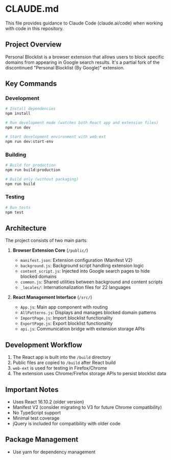 # CLAUDE.md

This file provides guidance to Claude Code (claude.ai/code) when working with code in this repository.

## Project Overview

Personal Blocklist is a browser extension that allows users to block specific domains from appearing in Google search results. It's a partial fork of the discontinued "Personal Blocklist (By Google)" extension.

## Key Commands

### Development
```bash
# Install dependencies
npm install

# Run development mode (watches both React app and extension files)
npm run dev

# Start development environment with web-ext
npm run dev:start-env
```

### Building
```bash
# Build for production
npm run build:production

# Build only (without packaging)
npm run build
```

### Testing
```bash
# Run tests
npm test
```

## Architecture

The project consists of two main parts:

1. **Browser Extension Core** (`/public/`)
   - `manifest.json`: Extension configuration (Manifest V2)
   - `background.js`: Background script handling extension logic
   - `content_script.js`: Injected into Google search pages to hide blocked domains
   - `common.js`: Shared utilities between background and content scripts
   - `_locales/`: Internationalization files for 22 languages

2. **React Management Interface** (`/src/`)
   - `App.js`: Main app component with routing
   - `AllPatterns.js`: Displays and manages blocked domain patterns
   - `ImportPage.js`: Import blocklist functionality
   - `ExportPage.js`: Export blocklist functionality
   - `api.js`: Communication bridge with extension storage APIs

## Development Workflow

1. The React app is built into the `/build` directory
2. Public files are copied to `/build` after React build
3. `web-ext` is used for testing in Firefox/Chrome
4. The extension uses Chrome/Firefox storage APIs to persist blocklist data

## Important Notes

- Uses React 16.10.2 (older version)
- Manifest V2 (consider migrating to V3 for future Chrome compatibility)
- No TypeScript support
- Minimal test coverage
- jQuery is included for compatibility with older code

## Package Management

- Use yarn for dependency management